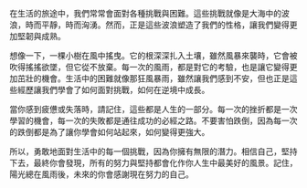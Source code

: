 在生活的旅途中，我們常常會面對各種挑戰與困難。這些挑戰就像是大海中的波浪，時而平靜，時而洶湧。然而，正是這些波浪塑造了我們的性格，讓我們變得更加堅韌與成熟。

想像一下，一棵小樹在風中搖曳。它的根深深扎入土壤，雖然風暴來襲時，它會被吹得搖搖欲墜，但它從不放棄。每一次的風雨，都是對它的考驗，也是讓它變得更加茁壯的機會。生活中的困難就像那狂風暴雨，雖然讓我們感到不安，但也正是這些經歷讓我們學會了如何面對挑戰，如何在逆境中成長。

當你感到疲憊或失落時，請記住，這些都是人生的一部分。每一次的挫折都是一次學習的機會，每一次的失敗都是通往成功的必經之路。不要害怕跌倒，因為每一次的跌倒都是為了讓你學會如何站起來，如何變得更強大。

所以，勇敢地面對生活中的每一個挑戰，因為你擁有無限的潛力。相信自己，堅持下去，最終你會發現，所有的努力與堅持都會化作你人生中最美好的風景。記住，陽光總在風雨後，未來的你會感謝現在努力的自己。